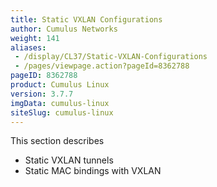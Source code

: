 ```yaml
---
title: Static VXLAN Configurations
author: Cumulus Networks
weight: 141
aliases:
 - /display/CL37/Static-VXLAN-Configurations
 - /pages/viewpage.action?pageId=8362788
pageID: 8362788
product: Cumulus Linux
version: 3.7.7
imgData: cumulus-linux
siteSlug: cumulus-linux
---
```

This section describes

  - Static VXLAN tunnels
  - Static MAC bindings with VXLAN
  
<article id="html-search-results" class="ht-content" style="display: none;">

</article>

<footer id="ht-footer">

</footer>
